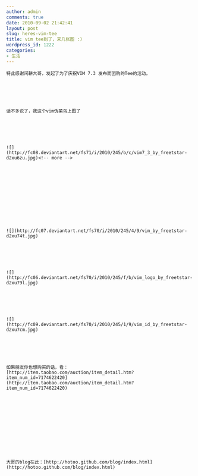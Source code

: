 ```yaml
---
author: admin
comments: true
date: 2010-09-02 21:42:41
layout: post
slug: heres-vim-tee
title: vim tee到了，来几张图 :)
wordpress_id: 1222
categories:
- 生活
---
```



	特此感谢闲耕大哥，发起了为了庆祝VIM 7.3 发布而团购的Tee的活动。






	话不多说了，我这个vim伪菜鸟上图了






	![](http://fc08.deviantart.net/fs71/i/2010/245/b/c/vim7_3_by_freetstar-d2xu6zu.jpg)<!-- more -->






	






	![](http://fc07.deviantart.net/fs70/i/2010/245/4/9/vim_by_freetstar-d2xu74t.jpg)






	![](http://fc06.deviantart.net/fs70/i/2010/245/f/b/vim_logo_by_freetstar-d2xu79l.jpg)






	![](http://fc09.deviantart.net/fs70/i/2010/245/1/9/vim_id_by_freetstar-d2xu7cm.jpg)






	如果朋友你也想购买的话，看：[http://item.taobao.com/auction/item_detail.htm?item_num_id=7174622420](http://item.taobao.com/auction/item_detail.htm?item_num_id=7174622420)






	






	大哥的blog在此：[http://hotoo.github.com/blog/index.html](http://hotoo.github.com/blog/index.html)






	  

	




